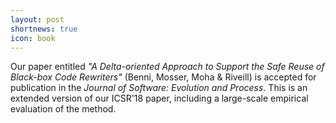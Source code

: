 ```yaml
---
layout: post
shortnews: true
icon: book
---
```


Our paper entitled _"A Delta-oriented Approach to Support the Safe Reuse of Black-box Code Rewriters"_ (Benni, Mosser, Moha & Riveill) is accepted for publication in the _Journal of Software: Evolution and Process_. This is an extended version of our ICSR'18 paper, including a large-scale empirical evaluation of the method.
